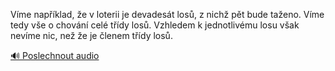 
Víme například, že v loterii je devadesát losů, z nichž pět bude taženo. Víme tedy vše o chování celé třídy losů. Vzhledem k jednotlivému losu však nevíme nic, než že je členem třídy losů.

[🔊 Poslechnout audio](/data/7-paragraphs/audio/chapter_29/para_009-Vme-napklad-e-v-loterii-je-devadest-los-z.mp3)
